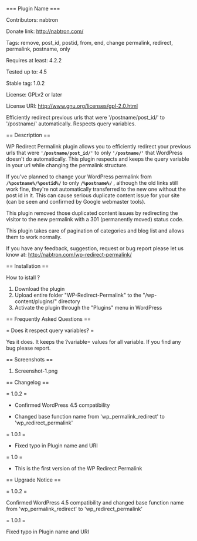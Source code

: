 === Plugin Name ===

Contributors: nabtron

Donate link: http://nabtron.com/

Tags: remove, post_id, postid, from, end, change permalink, redirect, permalink, postname, only

Requires at least: 4.2.2

Tested up to: 4.5

Stable tag: 1.0.2

License: GPLv2 or later

License URI: http://www.gnu.org/licenses/gpl-2.0.html

Efficiently redirect previous urls that were '/postname/post_id/' to  '/postname/' automatically. Respects query variables.

== Description ==

WP Redirect Permalink plugin allows you to efficiently redirect your previous urls that were <strong><code>'/postname/post_id/'</code></strong> to only <strong><code>'/postname/'</code></strong> that WordPress doesn't do automatically. This plugin respects and keeps the query variable in your url while changing the permalink structure.

If you've planned to change your WordPress permalink from <strong><code>/%postname%/%postid%/</code></strong> to only <strong><code>/%postname%/</code></strong> , although the old links still work fine, they're not automatically transferred to the new one without the post id in it. This can cause serious duplicate content issue for your site (can be seen and confirmed by Google webmaster tools). 

This plugin removed those duplicated content issues by redirecting the visitor to the new permalink with a 301 (permanently moved) status code.

This plugin takes care of pagination of categories and blog list and allows them to work normally. 

If you have any feedback, suggestion, request or bug report please let us know at: http://nabtron.com/wp-redirect-permalink/

== Installation ==

How to istall ?

1. Download the plugin
2. Upload entire folder "WP-Redirect-Permalink" to the "/wp-content/plugins/" directory
3. Activate the plugin through the "Plugins" menu in WordPress

== Frequently Asked Questions ==

= Does it respect query variables? =

Yes it does. It keeps the ?variable= values for all variable. If you find any bug please report.

== Screenshots ==

1. Screenshot-1.png

== Changelog ==

= 1.0.2 =

* Confirmed WordPress 4.5 compatibility

* Changed base function name from 'wp_permalink_redirect' to 'wp_redirect_permalink'

= 1.0.1 =

* Fixed typo in Plugin name and URI

= 1.0 =

* This is the first version of the WP Redirect Permalink

== Upgrade Notice ==

= 1.0.2 =

Confirmed WordPress 4.5 compatibility and changed base function name from 'wp_permalink_redirect' to 'wp_redirect_permalink'

= 1.0.1 =

Fixed typo in Plugin name and URI
